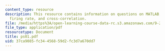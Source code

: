 ```yaml
---
content_type: resource
description: This resource contains information on questions on MATLAB, spike train,
  firing rate, and cross-correlation.
file: /media/https%3A/open-learning-course-data-rc.s3.amazonaws.com/9-29j-introduction-to-computational-neuroscience-spring-2004/37ca9085fc34456859d2fc3d7a670dd7_ps01.pdf
file_type: application/pdf
resourcetype: Document
title: ps01.pdf
uid: 37ca9085-fc34-4568-59d2-fc3d7a670dd7
---
```

